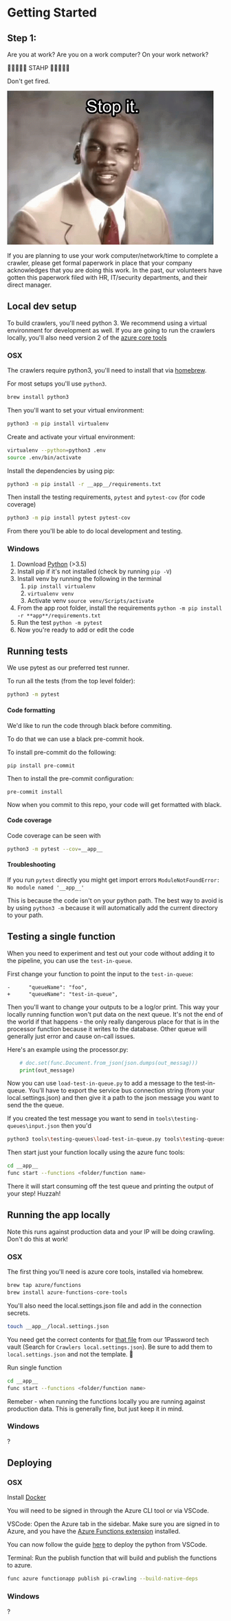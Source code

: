 # Getting Started

## Step 1:

Are you at work? Are you on a work computer? On your work network?

🛑🛑🛑🛑🛑 STAHP 🛑🛑🛑🛑🛑

Don't get fired.

![mj](./imgs/stahp.gif)

If you are planning to use your work computer/network/time to complete a crawler, please get formal paperwork in place that your company acknowledges that you are doing this work. In the past, our volunteers have gotten this paperwork filed with HR, IT/security departments, and their direct manager.

## Local dev setup

To build crawlers, you'll need python 3. We recommend using a virtual environment for development as well. If you are going to run the crawlers locally, you'll also need version 2 of the [azure core tools](https://docs.microsoft.com/en-us/azure/azure-functions/functions-run-local)

### OSX

The crawlers require python3, you'll need to install that via [homebrew](https://brew.sh/).

For most setups you'll use `python3`.

```bash
brew install python3
```

Then you'll want to set your virtual environment:

```bash
python3 -m pip install virtualenv
```

Create and activate your virtual environment:

```bash
virtualenv --python=python3 .env
source .env/bin/activate
```

Install the dependencies by using pip:

```bash
python3 -m pip install -r __app__/requirements.txt
```

Then install the testing requirements, `pytest` and `pytest-cov` (for code coverage)

```bash
python3 -m pip install pytest pytest-cov
```

From there you'll be able to do local development and testing.

### Windows

1. Download [Python](https://www.python.org/downloads/) (>3.5)
2. Install pip if it's not installed (check by running `pip -V`)
3. Install venv by running the following in the terminal
    1. `pip install virtualenv`
    2. `virtualenv venv`
    3. Activate venv `source venv/Scripts/activate`
4. From the app root folder, install the requirements `python -m pip install -r **app**/requirements.txt`
5. Run the test `python -m pytest`
6. Now you're ready to add or edit the code

## Running tests

We use pytest as our preferred test runner.

To run all the tests (from the top level folder):

```bash
python3 -m pytest
```

#### Code formatting

We'd like to run the code through black before commiting.

To do that we can use a black pre-commit hook.

To install pre-commit do the following:

```
pip install pre-commit
```

Then to install the pre-commit configuration:

```
pre-commit install
```

Now when you commit to this repo, your code will get formatted with black.

#### Code coverage

Code coverage can be seen with

```bash
python3 -m pytest --cov=__app__
```

#### Troubleshooting

If you run `pytest` directly you might get import errors `ModuleNotFoundError: No module named '__app__'`

This is because the code isn't on your python path. The best way to avoid is by using `python3 -m` because it will automatically add the current directory to your path.

## Testing a single function

When you need to experiment and test out your code without adding it to the pipeline, you can use the `test-in-queue`.

First change your function to point the input to the `test-in-queue`:

```git
-      "queueName": "foo",
+      "queueName": "test-in-queue",
```

Then you'll want to change your outputs to be a log/or print. This way your locally running function won't put data on the next queue. It's not the end of the world if that happens - the only really dangerous place for that is in the processor function because it writes to the database. Other queue will generally just error and cause on-call issues.

Here's an example using the processor.py:

```python
    # doc.set(func.Document.from_json(json.dumps(out_messag)))
    print(out_message)
```

Now you can use `load-test-in-queue.py` to add a message to the test-in-queue. You'll have to export the service bus connection string (from your local.settings.json) and then give it a path to the json message you want to send the the queue.

If you created the test message you want to send in `tools\testing-queues\input.json` then you'd

```bash
python3 tools\testing-queues\load-test-in-queue.py tools\testing-queues\input.json
```

Then start just your function locally using the azure func tools:

```bash
cd __app__
func start --functions <folder/function name>
```

There it will start consuming off the test queue and printing the output of your step! Huzzah!

## Running the app locally

Note this runs against production data and your IP will be doing crawling. Don't do this at work!

### OSX

The first thing you'll need is azure core tools, installed via homebrew.

```bash
brew tap azure/functions
brew install azure-functions-core-tools
```

You'll also need the local.settings.json file and add in the connection secrets.

```bash
touch __app__/local.settings.json
```

You need get the correct contents for [that file](https://seattleagainstslavery.1password.com/vaults/w7thy5yzefbs2ktmljr3hapjde/allitems/iiwajonqqvhgramy5yksmdyiba) from our 1Password tech vault (Search for `Crawlers local.settings.json`). Be sure to add them to `local.settings.json` and not the template. 🙂

Run single function

```bash
cd __app__
func start --functions <folder/function name>
```

Remeber - when running the functions locally you are running against production data. This is generally fine, but just keep it in mind.

### Windows

?

## Deploying

### OSX

Install [Docker](https://docs.docker.com/docker-for-mac/install/)

You will need to be signed in through the Azure CLI tool or via VSCode.

VSCode:
Open the Azure tab in the sidebar. Make sure you are signed in to Azure, and you have the [Azure Functions extension](https://marketplace.visualstudio.com/items?itemName=ms-azuretools.vscode-azurefunctions) installed.

You can now follow the guide [here](https://docs.microsoft.com/en-us/azure/developer/python/tutorial-vs-code-serverless-python-05) to deploy the python from VSCode.

Terminal:
Run the publish function that will build and publish the functions to azure.

```bash
func azure functionapp publish pi-crawling --build-native-deps
```

### Windows

?
